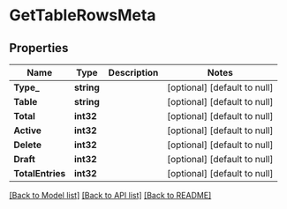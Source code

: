 # GetTableRowsMeta

## Properties
Name | Type | Description | Notes
------------ | ------------- | ------------- | -------------
**Type_** | **string** |  | [optional] [default to null]
**Table** | **string** |  | [optional] [default to null]
**Total** | **int32** |  | [optional] [default to null]
**Active** | **int32** |  | [optional] [default to null]
**Delete** | **int32** |  | [optional] [default to null]
**Draft** | **int32** |  | [optional] [default to null]
**TotalEntries** | **int32** |  | [optional] [default to null]

[[Back to Model list]](../README.md#documentation-for-models) [[Back to API list]](../README.md#documentation-for-api-endpoints) [[Back to README]](../README.md)


